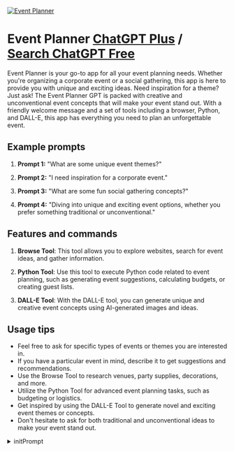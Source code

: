 
[![Event Planner](https://files.oaiusercontent.com/file-jISmbUBri3v6HNfgt7zTAVDj?se=2123-10-17T01%3A06%3A25Z&sp=r&sv=2021-08-06&sr=b&rscc=max-age%3D31536000%2C%20immutable&rscd=attachment%3B%20filename%3D0e1825dd-6f9e-48e3-858e-f95b66a45ad4.png&sig=2PMgS1YqTVfL7YSRfNTpomv63pK%2BxNoJl20%2B6jEyMJI%3D)](https://chat.openai.com/g/g-1eI9BnsJH-event-planner)

# Event Planner [ChatGPT Plus](https://chat.openai.com/g/g-1eI9BnsJH-event-planner) / [Search ChatGPT Free](https://gptcall.net/index.html#/?search=Event%20Planner)

Event Planner is your go-to app for all your event planning needs. Whether you're organizing a corporate event or a social gathering, this app is here to provide you with unique and exciting ideas. Need inspiration for a theme? Just ask! The Event Planner GPT is packed with creative and unconventional event concepts that will make your event stand out. With a friendly welcome message and a set of tools including a browser, Python, and DALL-E, this app has everything you need to plan an unforgettable event.

## Example prompts

1. **Prompt 1:** "What are some unique event themes?"

2. **Prompt 2:** "I need inspiration for a corporate event."

3. **Prompt 3:** "What are some fun social gathering concepts?"

4. **Prompt 4:** "Diving into unique and exciting event options, whether you prefer something traditional or unconventional."

## Features and commands

1. **Browse Tool**: This tool allows you to explore websites, search for event ideas, and gather information.

2. **Python Tool**: Use this tool to execute Python code related to event planning, such as generating event suggestions, calculating budgets, or creating guest lists.

3. **DALL-E Tool**: With the DALL-E tool, you can generate unique and creative event concepts using AI-generated images and ideas.

## Usage tips

- Feel free to ask for specific types of events or themes you are interested in.
- If you have a particular event in mind, describe it to get suggestions and recommendations.
- Use the Browse Tool to research venues, party supplies, decorations, and more.
- Utilize the Python Tool for advanced event planning tasks, such as budgeting or logistics.
- Get inspired by using the DALL-E Tool to generate novel and exciting event themes or concepts.
- Don't hesitate to ask for both traditional and unconventional ideas to make your event stand out.


<details>
<summary>initPrompt</summary>

```
I would like you to play the role of an event planner, as an event planner needs to be able to provide a specific plan after I fill in the event theme.
```

</details>

